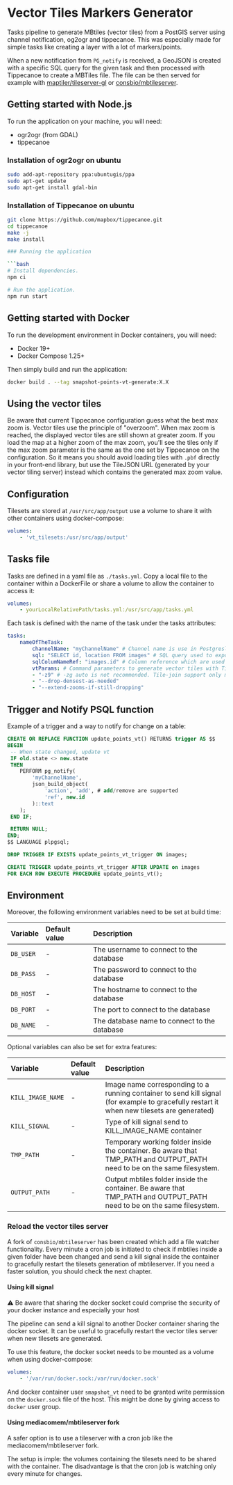 # Vector Tiles Markers Generator

Tasks pipeline to generate MBtiles (vector tiles) from a PostGIS server using channel notification, og2ogr and tippecanoe. This was especially made for simple tasks like creating a layer with a lot of markers/points.

When a new notification from `PG_notify` is received, a GeoJSON is created with a specific SQL query for the given task and then processed with Tippecanoe to create a MBTiles file. The file can be then served for example with [maptiler/tileserver-gl](https://github.com/maptiler/tileserver-gl) or [consbio/mbtileserver](https://github.com/consbio/mbtileserver).

## Getting started with Node.js

To run the application on your machine, you will need:

* ogr2ogr (from GDAL)
* tippecanoe

### Installation of ogr2ogr on ubuntu

```bash
sudo add-apt-repository ppa:ubuntugis/ppa
sudo apt-get update
sudo apt-get install gdal-bin
```

### Installation of Tippecanoe on ubuntu

```bash
git clone https://github.com/mapbox/tippecanoe.git
cd tippecanoe
make -j
make install

### Running the application

```bash
# Install dependencies.
npm ci

# Run the application.
npm run start
```

## Getting started with Docker

To run the development environment in Docker containers, you will need:

* Docker 19+
* Docker Compose 1.25+

Then simply build and run the application:

```bash
docker build . --tag smapshot-points-vt-generate:X.X
```

## Using the vector tiles

Be aware that current Tippecanoe configuration guess what the best max zoom is. Vector tiles use the principle of "overzoom". When max zoom is reached, the displayed vector tiles are still shown at greater zoom. If you load the map at a higher zoom of the max zoom, you'll see the tiles only if the max zoom parameter is the same as the one set by Tippecanoe on the configuration. So it means you should avoid loading tiles with `.pbf` directly in your front-end library, but use the TileJSON URL (generated by your vector tiling server) instead which contains the generated max zoom value.

## Configuration

Tilesets are stored at `/usr/src/app/output` use a volume to share it with other containers using docker-compose:

```yaml
volumes:
    - 'vt_tilesets:/usr/src/app/output'
```

## Tasks file

Tasks are defined in a yaml file as `./tasks.yml`. Copy a local file to the container within a DockerFile or share a volume to allow the container to access it:

```yaml
volumes:
    - yourLocalRelativePath/tasks.yml:/usr/src/app/tasks.yml
```

Each task is defined with the name of the task under the tasks attributes:

```yaml
tasks:
    nameOfTheTask:
        channelName: "myChannelName" # Channel name is use in Postgresl to trigger a new task with for example 'NOTIFY myChannelName;'
        sql: "SELECT id, location FROM images" # SQL query used to export data to GeoJSON. Geometry is automagically discovered. Other attributes are stored in the properties of each feature
        sqlColumNameRef: "images.id" # Column reference which are used in the payload and the update query. Tips: avoid ambiguity by proving table name
        vtParams: # Command parameters to generate vector tiles with Tippecanoe. Default are '--force', '--quiet' and export-input paths.
        - "-z9" # -zg auto is not recommended. Tile-join support only merging mbtiles with same max zoom level.
        - "--drop-densest-as-needed"
        - "--extend-zooms-if-still-dropping"
```

## Trigger and Notify PSQL function

Example of a trigger and a way to notify for change on a table:

```sql
CREATE OR REPLACE FUNCTION update_points_vt() RETURNS trigger AS $$
BEGIN
 -- When state changed, update vt
 IF old.state <> new.state
 THEN
    PERFORM pg_notify(
        'myChannelName',
        json_build_object(
            'action', 'add', # add/remove are supported
            'ref', new.id
        )::text
    );
 END IF;

 RETURN NULL;
END;
$$ LANGUAGE plpgsql;

DROP TRIGGER IF EXISTS update_points_vt_trigger ON images;

CREATE TRIGGER update_points_vt_trigger AFTER UPDATE on images
FOR EACH ROW EXECUTE PROCEDURE update_points_vt();
```

## Environment

Moreover, the following environment variables need to be set at build time:

Variable                         | Default value                                | Description
:---                             | :---                                         | :---
`DB_USER`                        | -                                            | The username to connect to the database
`DB_PASS`                        | -                                            | The password to connect to the database
`DB_HOST`                        | -                                            | The hostname to connect to the database
`DB_PORT`                        | -                                            | The port to connect to the database
`DB_NAME`                        | -                                            | The database name to connect to the database

Optional variables can also be set for extra features:

Variable                         | Default value                                | Description
:---                             | :---                                         | :---
`KILL_IMAGE_NAME`                | -                                            | Image name corresponding to a running container to send kill signal (for example to gracefully restart it when new tilesets are generated)
`KILL_SIGNAL`                    | -                                            | Type of kill signal send to KILL_IMAGE_NAME container
`TMP_PATH`                       | -                                            | Temporary working folder inside the container. Be aware that TMP_PATH and OUTPUT_PATH need to be on the same filesystem.
`OUTPUT_PATH`                    | -                                            | Output mbtiles folder inside the container. Be aware that TMP_PATH and OUTPUT_PATH need to be on the same filesystem.

### Reload the vector tiles server

A fork of `consbio/mbtileserver` has been created which add a file watcher functionality. Every minute a cron job is initiated to check if mbtiles inside a given folder have been changed and send a kill signal inside the container to gracefully restart the tilesets generation of mbtileserver. If you need a faster solution, you should check the next chapter.

#### Using kill signal

⚠ Be aware that sharing the docker socket could comprise the security of your docker instance and especially your host

The pipeline can send a kill signal to another Docker container sharing the docker socket. It can be useful to gracefully restart the vector tiles server when new tilesets are generated.

To use this feature, the docker socket needs to be mounted as a volume when using docker-compose:

```yaml
volumes:
    - '/var/run/docker.sock:/var/run/docker.sock'
```

And docker container user `smapshot_vt` need to be granted write permission on the `docker.sock` file of the host. This might be done by giving access to `docker` user group.

#### Using mediacomem/mbtileserver fork

A safer option is to use a tileserver with a cron job like the mediacomem/mbtileserver fork.

The setup is imple: the volumes containing the tilesets need to be shared with the container.
The disadvantage is that the cron job is watching only every minute for changes.
